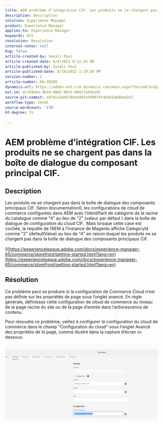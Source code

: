 ```yaml
---
title: AEM problème d’intégration CIF. Les produits ne se chargent pas dans la boîte de dialogue du composant principal CIF.
description: Description
solution: Experience Manager
product: Experience Manager
applies-to: Experience Manager
keywords: KCS
resolution: Resolution
internal-notes: null
bug: false
article-created-by: Sunali Paul
article-created-date: 8/4/2022 8:12:24 AM
article-published-by: Sunali Paul
article-published-date: 8/10/2022 1:19:59 PM
version-number: 1
article-number: KA-20280
dynamics-url: https://adobe-ent.crm.dynamics.com/main.aspx?forceUCI=1&pagetype=entityrecord&etn=knowledgearticle&id=b6bf0d28-cd13-ed11-b83d-002248086a27
exl-id: dc159eba-9b1d-4862-90c5-80417e5de162
source-git-commit: e8f4ca2dd578944d4fe399074fab461de88ad247
workflow-type: tm+mt
source-wordcount: '178'
ht-degree: 1%

---
```


# AEM problème d’intégration CIF. Les produits ne se chargent pas dans la boîte de dialogue du composant principal CIF.

## Description

Les produits ne se chargent pas dans la boîte de dialogue des composants principaux CIF. Selon documentation0, les configurations de cloud de commerce configurées dans AEM avec l’identifiant de catégorie de la racine du catalogue comme &quot;4&quot; au lieu de &quot;2&quot; (valeur par défaut ) dans la boîte de dialogue de configuration du cloud CIF.  Mais lorsque cette case est cochée, la requête de l’AEM à l’instance de Magento affiche CategoryId comme &quot;2&quot; (defaultValue) au lieu de &quot;4&quot; en raison duquel les produits ne se chargent pas dans la boîte de dialogue des composants principaux CIF.<br><br>0[https://experienceleague.adobe.com/docs/experience-manager-65/commerce/storefront/getting-started.html?lang=en](https://experienceleague.adobe.com/docs/experience-manager-65/commerce/storefront/getting-started.html?lang=en)

## Résolution


Ce problème peut se produire si la configuration de Commerce Cloud n’est pas définie sur les propriétés de page sous l’onglet avancé. En règle générale, définissez cette configuration de cloud de commerce au niveau de la page racine du site ou de la page d’entrée dans l’arborescence de contenu.

Pour résoudre ce problème, veillez à configurer la configuration du cloud de commerce dans le champ &quot;Configuration du cloud&quot; sous l’onglet Avancé des propriétés de la page, comme illustré dans la capture d’écran ci-dessous.

![](assets/35698328-9514-ed11-b83d-002248086a9c.png)
